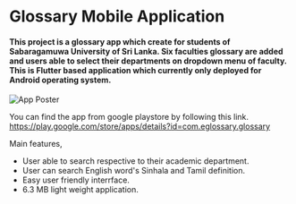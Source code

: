 # Glossary Mobile Application

#### This project is a glossary app which create for students of Sabaragamuwa University of Sri Lanka. Six faculties glossary are added and users able to select their departments on dropdown menu of faculty. This is Flutter based application which currently only deployed for Android operating system.

![ App Poster ](https://i.postimg.cc/BnPMbWm7/Whats-App-Image-2022-03-17-at-9-17-33-AM.jpg)

 You can find the app from google playstore by following this link. https://play.google.com/store/apps/details?id=com.eglossary.glossary
 
 Main features,
 - User able to search respective to their academic department.
 - User can search English word's Sinhala and Tamil definition. 
 - Easy user friendly interrface.
 - 6.3 MB light weight application.
